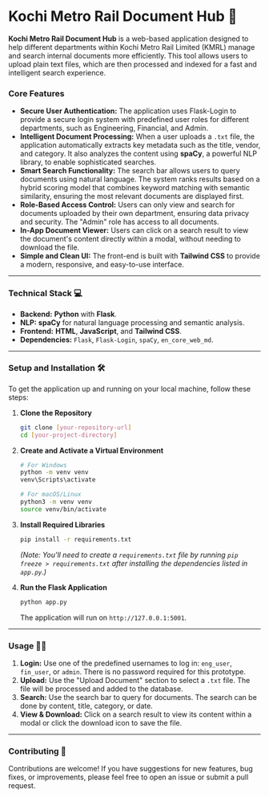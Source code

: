 # Kochi Metro Rail Document Hub 📝

**Kochi Metro Rail Document Hub** is a web-based application designed to help different departments within Kochi Metro Rail Limited (KMRL) manage and search internal documents more efficiently. This tool allows users to upload plain text files, which are then processed and indexed for a fast and intelligent search experience.

### **Core Features**

* **Secure User Authentication:** The application uses Flask-Login to provide a secure login system with predefined user roles for different departments, such as Engineering, Financial, and Admin.
* **Intelligent Document Processing:** When a user uploads a `.txt` file, the application automatically extracts key metadata such as the title, vendor, and category. It also analyzes the content using **spaCy**, a powerful NLP library, to enable sophisticated searches. 
* **Smart Search Functionality:** The search bar allows users to query documents using natural language. The system ranks results based on a hybrid scoring model that combines keyword matching with semantic similarity, ensuring the most relevant documents are displayed first. 
* **Role-Based Access Control:** Users can only view and search for documents uploaded by their own department, ensuring data privacy and security. The "Admin" role has access to all documents.
* **In-App Document Viewer:** Users can click on a search result to view the document's content directly within a modal, without needing to download the file.
* **Simple and Clean UI:** The front-end is built with **Tailwind CSS** to provide a modern, responsive, and easy-to-use interface.

---

### **Technical Stack** 💻

* **Backend:** **Python** with **Flask**.
* **NLP:** **spaCy** for natural language processing and semantic analysis.
* **Frontend:** **HTML**, **JavaScript**, and **Tailwind CSS**.
* **Dependencies:** `Flask`, `Flask-Login`, `spaCy`, `en_core_web_md`.

---

### **Setup and Installation** 🛠️

To get the application up and running on your local machine, follow these steps:

1.  **Clone the Repository**
    ```bash
    git clone [your-repository-url]
    cd [your-project-directory]
    ```

2.  **Create and Activate a Virtual Environment**
    ```bash
    # For Windows
    python -m venv venv
    venv\Scripts\activate

    # For macOS/Linux
    python3 -m venv venv
    source venv/bin/activate
    ```

3.  **Install Required Libraries**
    ```bash
    pip install -r requirements.txt
    ```
    *(Note: You'll need to create a `requirements.txt` file by running `pip freeze > requirements.txt` after installing the dependencies listed in `app.py`.)*

4.  **Run the Flask Application**
    ```bash
    python app.py
    ```
    The application will run on `http://127.0.0.1:5001`.

---

### **Usage** 🧑‍💻

1.  **Login:** Use one of the predefined usernames to log in: `eng_user`, `fin_user`, or `admin`. There is no password required for this prototype.
2.  **Upload:** Use the "Upload Document" section to select a `.txt` file. The file will be processed and added to the database.
3.  **Search:** Use the search bar to query for documents. The search can be done by content, title, category, or date.
4.  **View & Download:** Click on a search result to view its content within a modal or click the download icon to save the file.

---

### **Contributing** 🤝

Contributions are welcome! If you have suggestions for new features, bug fixes, or improvements, please feel free to open an issue or submit a pull request.
